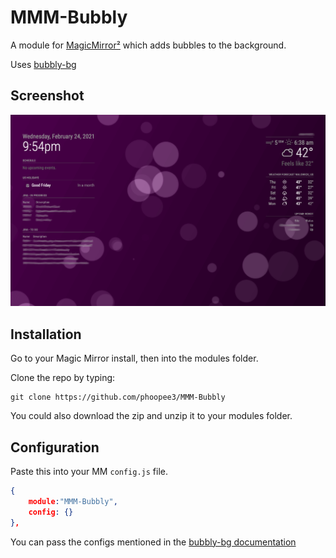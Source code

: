# MMM-Bubbly
A module for [MagicMirror²](https://magicmirror.builders/) which adds bubbles to the background.

Uses [bubbly-bg](https://github.com/tipsy/bubbly-bg)

## Screenshot

*![screenshot](screenshot.png)*

## Installation

Go to your Magic Mirror install, then into the modules folder.

Clone the repo by typing:

````
git clone https://github.com/phoopee3/MMM-Bubbly
````

You could also download the zip and unzip it to your modules folder.

## Configuration

Paste this into your MM `config.js` file.

```json
{
    module:"MMM-Bubbly",
    config: {}
},
```

You can pass the configs mentioned in the [bubbly-bg documentation](https://github.com/tipsy/bubbly-bg#configuration--docs--options)